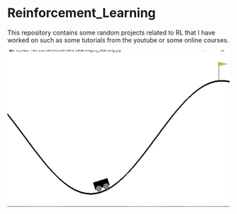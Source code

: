 # Reinforcement_Learning

This repository contains some random projects related to RL that I have worked on such as some tutorials from the youtube or some online courses.

![](https://github.com/Praj390/Reinforcement_Learning/blob/master/q_learn.gif)

